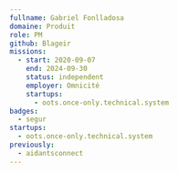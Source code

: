 ```yaml
---
fullname: Gabriel Fonlladosa
domaine: Produit
role: PM
github: Blageir
missions:
  - start: 2020-09-07
    end: 2024-09-30
    status: independent
    employer: Omnicité
    startups:
      - oots.once-only.technical.system
badges:
  - segur
startups:
  - oots.once-only.technical.system
previously:
  - aidantsconnect
---
```

